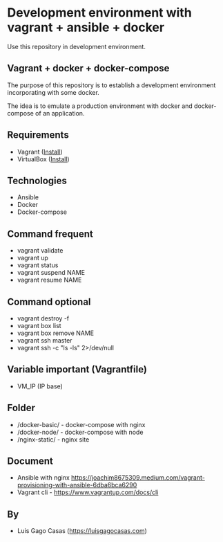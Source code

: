 # Development environment with vagrant + ansible + docker

Use this repository in development environment.

## Vagrant + docker + docker-compose

The purpose of this repository is to establish a development environment incorporating with some docker.

The idea is to emulate a production environment with docker and docker-compose of an application.

## Requirements

- Vagrant ([Install](https://www.vagrantup.com/downloads))
- VirtualBox ([Install](https://www.virtualbox.org/wiki/Downloads))

## Technologies

- Ansible
- Docker
- Docker-compose

## Command frequent

- vagrant validate
- vagrant up
- vagrant status
- vagrant suspend NAME
- vagrant resume NAME

## Command optional

- vagrant destroy -f
- vagrant box list
- vagrant box remove NAME
- vagrant ssh master
- vagrant ssh -c "ls -ls" 2>/dev/null

## Variable important (Vagrantfile)

- VM_IP (IP base)

## Folder 

- /docker-basic/ - docker-compose with nginx
- /docker-node/ - docker-compose with node
- /nginx-static/ - nginx site

## Document

- Ansible with nginx https://joachim8675309.medium.com/vagrant-provisioning-with-ansible-6dba6bca6290
- Vagrant cli - https://www.vagrantup.com/docs/cli


## By

- Luis Gago Casas (https://luisgagocasas.com)